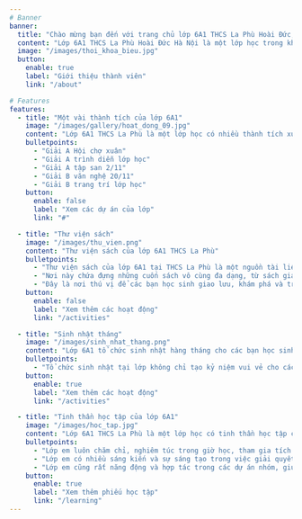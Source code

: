 ```yaml
---
# Banner
banner:
  title: "Chào mừng bạn đến với trang chủ lớp 6A1 THCS La Phù Hoài Đức, Hà Nội"
  content: "Lớp 6A1 THCS La Phù Hoài Đức Hà Nội là một lớp học trong khối 6 ở trường THCS La Phù, một trường THCS có bề dày truyền thống của huyện Hoài Đức, thành phố Hà Nội. Lớp 6A1 có nhiều hoạt động học tập và giải trí đa dạng, như thí nghiệm khoa học, dã ngoại, biểu diễn văn hóa, và lập trình."
  image: "/images/thoi_khoa_bieu.jpg"
  button:
    enable: true
    label: "Giới thiệu thành viên"
    link: "/about"

# Features
features:
  - title: "Một vài thành tích của lớp 6A1"
    image: "/images/gallery/hoat_dong_09.jpg"
    content: "Lớp 6A1 THCS La Phù là một lớp học có nhiều thành tích xuất sắc trong học tập và các hoạt động ngoại khóa. Dưới đây là một số thành tích nổi bật của lớp em:"
    bulletpoints:
      - "Giải A Hội chợ xuân"
      - "Giải A trình diễn lớp học"
      - "Giải A tập san 2/11"
      - "Giải B văn nghệ 20/11"
      - "Giải B trang trí lớp học"
    button:
      enable: false
      label: "Xem các dự án của lớp"
      link: "#"

  - title: "Thư viện sách"
    image: "/images/thu_vien.png"
    content: "Thư viện sách của lớp 6A1 THCS La Phù"
    bulletpoints:
      - "Thư viện sách của lớp 6A1 tại THCS La Phù là một nguồn tài liệu quý báu dành cho học sinh."
      - "Nơi này chứa đựng những cuốn sách vô cùng đa dạng, từ sách giáo khoa đến sách văn học, khoa học, và nhiều chủ đề khác nhau. Học sinh lớp 6A1 có thể tìm kiếm thông tin, học hỏi và phát triển kiến thức từ những tài liệu trong thư viện. "
      - "Đây là nơi thú vị để các bạn học sinh giao lưu, khám phá và trau dồi kiến thức!"
    button:
      enable: false
      label: "Xem thêm các hoạt động"
      link: "/activities"

  - title: "Sinh nhật tháng"
    image: "/images/sinh_nhat_thang.png"
    content: "Lớp 6A1 tổ chức sinh nhật hàng tháng cho các bạn học sinh"
    bulletpoints:
      - "Tổ chức sinh nhật tại lớp không chỉ tạo kỷ niệm vui vẻ cho các bạn học sinh mà còn giúp các bạn tự tin và tích cực tham gia vào các hoạt động tập thể. Hãy tận hưởng những khoảnh khắc đáng nhớ cùng bạn bè và gia đình"
    button:
      enable: true
      label: "Xem thêm các hoạt động"
      link: "/activities"

  - title: "Tinh thần học tập của lớp 6A1"
    image: "/images/hoc_tap.jpg"
    content: "Lớp 6A1 THCS La Phù là một lớp học có tinh thần học tập cao và tích cực. Dưới đây là một số điểm về tinh thần học tập của lớp em:"
    bulletpoints:
      - "Lớp em luôn chăm chỉ, nghiêm túc trong giờ học, tham gia tích cực các cuộc thi học sinh giỏi, olympic, và các hoạt động ngoại khóa."
      - "Lớp em có nhiều sáng kiến và sự sáng tạo trong việc giải quyết các bài toán khó, thiết kế các ứng dụng thực tế, và thực hiện các video clip về thầy cô và mái trường."
      - "Lớp em cũng rất năng động và hợp tác trong các dự án nhóm, giúp đỡ nhau trong học tập và cuộc sống, và tôn trọng thầy cô và bạn bè."
    button:
      enable: true
      label: "Xem thêm phiếu học tập"
      link: "/learning"
---
```

